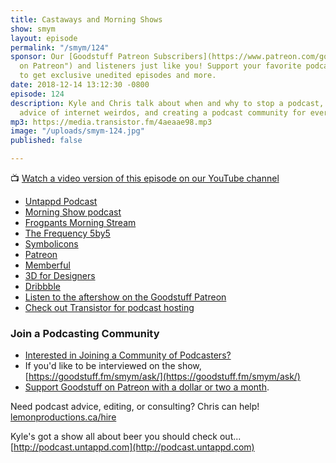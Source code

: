```yaml
---
title: Castaways and Morning Shows
show: smym
layout: episode
permalink: "/smym/124"
sponsor: Our [Goodstuff Patreon Subscribers](https://www.patreon.com/goodstuff "Goodstuff
  on Patreon") and listeners just like you! Support your favorite podcasts directly
  to get exclusive unedited episodes and more.
date: 2018-12-14 13:12:30 -0800
episode: 124
description: Kyle and Chris talk about when and why to stop a podcast, ignoring the
  advice of internet weirdos, and creating a podcast community for everyone else.
mp3: https://media.transistor.fm/4aeaae98.mp3
image: "/uploads/smym-124.jpg"
published: false

---
```

📺 [Watch a video version of this episode on our YouTube channel](https://www.youtube.com/watch?v=eRkOiiIlSyA)

* [Untappd Podcast](https://podcast.untappd.com)
* [Morning Show podcast](\[https://goodstuff.fm/morningshow/\](https://goodstuff.fm/morningshow/))
* [Frogpants Morning Stream](\[https://www.frogpants.com/tms\](https://www.frogpants.com/tms))
* [The Frequency 5by5](\[http://5by5.tv/frequency\](http://5by5.tv/frequency))
* [Symbolicons](\[https://symbolicons.com\](https://symbolicons.com/))
* [Patreon](\[https://www.patreon.com/goodstuff\](https://www.patreon.com/goodstuff))
* [Memberful](\[https://memberful.com\](https://memberful.com/))
* [3D for Designers](\[https://www.3dfordesigners.com\](https://www.3dfordesigners.com/))
* [Dribbble](\[https://dribbble.com\](https://dribbble.com/))
* [Listen to the aftershow on the Goodstuff Patreon](https://www.patreon.com/posts/23338111)
* [Check out Transistor for podcast hosting](https://transistor.fm/?via=chris)

### Join a Podcasting Community

* [Interested in Joining a Community of Podcasters?](https://mailchi.mp/ad73a5bdfab5/podcasting)
* If you'd like to be interviewed on the show, [https://goodstuff.fm/smym/ask/](https://goodstuff.fm/smym/ask/)
* [Support Goodstuff on Patreon with a dollar or two a month](https://www.patreon.com/goodstuff).

Need podcast advice, editing, or consulting? Chris can help! [lemonproductions.ca/hire](https://lemonproductions.ca/hire)

Kyle's got a show all about beer you should check out... [http://podcast.untappd.com](http://podcast.untappd.com)